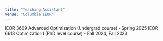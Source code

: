 ```yaml
---
title: "Teaching Assistant"
venue: "Columbia IEOR"
---
```


IEOR 3609 Advanced Optimization (Undergrad course) - Spring 2025
IEOR 6613 Optimization I (PhD level course) - Fall 2024, Fall 2023
